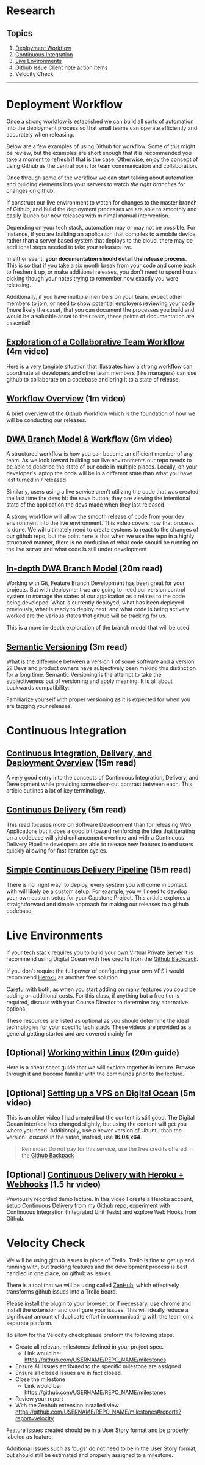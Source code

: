 # Research

## Topics

1. [Deployment Workflow](#Deployment-Workflow)
2. [Continuous Integration](#Continuous-Integration)
3. [Live Environments](#Live-Environments)
4. Github Issue Client note action items
5. Velocity Check

---

# Deployment Workflow

Once a strong workflow is established we can build all sorts of automation into the deployment process so that small teams can operate efficiently and accurately when releasing.

Below are a few examples of using Github for workflow. Some of this might be review, but the examples are short enough that it is recommended you take a moment to refresh if that is the case. Otherwise, enjoy the concept of using Github as the central point for team communication and collaboration.

Once through some of the workflow we can start talking about automation and building elements into your servers to watch *the right branches* for changes on github.

If construct our live environment to watch for changes to the master branch of Github, and build the deployment processes we are able to smoothly and easily launch our new releases with minimal manual intervention.

Depending on your tech stack, automation may or may not be possible. For instance, if you are building an application that compiles to a mobile device, rather than a server based system that deploys to the cloud, there may be additional steps needed to take your releases live.

In either event, **your documentation should detail the release process**. This is so that if you take a six month break from your code and come back to freshen it up, or make additional releases, you don't need to spend hours picking though your notes trying to remember how exactly you were releasing.

Additionally, if you have multiple members on your team, expect other members to join, or need to show potential employers reviewing your code (more likely the case), that you can document the processes you build and would be a valuable asset to their team, these points of documentation are essential!

## [Exploration of a Collaborative Team Workflow](https://www.youtube.com/watch?v=w3jLJU7DT5E&feature=youtu.be) (4m video)

Here is a very tangible situation that illustrates how a strong workflow can coordinate all developers and other team members (like managers) can use github to collaborate on a codebase and bring it to a state of release.

## [Workflow Overview](https://www.youtube.com/watch?v=47E-jcuQz5c) (1m video)

A brief overview of the Github Workflow which is the foundation of how we will be conducting our releases.

## [DWA Branch Model & Workflow](https://www.youtube.com/watch?v=aJnFGMclhU8&feature=youtu.be)  (6m video)

A structured workflow is how you can become an efficient member of any team. As we look toward building our live environments our repo needs to be able to describe the state of our code in multiple places. Locally, on your developer's laptop the code will be in a different state than what you have last turned in / released. 

Similarly, users using a live service aren't utilizing the code that was created the last time the devs hit the save button, they are viewing the intentional state of the application the devs made when they last released.

A strong workflow will allow the smooth release of code from your dev environment into the live environment. This video covers how that process is done. We will ultimately need to create systems to react to the changes of our github repo, but the point here is that when we use the repo in a highly structured manner, there is no confusion of what code should be running on the live server and what code is still under development.

## [In-depth DWA Branch Model](https://nvie.com/posts/a-successful-git-branching-model/) (20m read)

Working with Git, Feature Branch Development has been great for your projects. But with deployment we are going to need our version control system to manage the states of our application as it relates to the code being developed. What is currently deployed, what has been deployed previously, what is ready to deploy next, and what code is being actively worked are the various states that github will be tracking for us.

This is a more in-depth exploration of the branch model that will be used.

## [Semantic Versioning](https://semver.org/) (3m read)

What is the difference between a version 1 of some software and a version 2? Devs and product owners have subjectively been making this distinction for a long time. Semantic Versioning is the attempt to take the subjectiveness out of versioning and apply meaning. It is all about backwards compatibility. 

Familiarize yourself with proper versioning as it is expected for when you are tagging your releases.

# Continuous Integration

## [Continuous Integration, Delivery, and Deployment Overview](https://www.digitalocean.com/community/tutorials/an-introduction-to-continuous-integration-delivery-and-deployment) (15m read)
A very good entry into the concepts of Continuous Integration, Delivery, and Development while providing some clear-cut contrast between each. This article outlines a lot of key terminology.

## [Continuous Delivery](https://devops.com/continuous-delivery-pipeline/) (5m read)
This read focuses more on Software Development than for releasing Web Applications but it does a good bit toward reinforcing the idea that iterating on a codebase will yield enhancement overtime and with a Continuous Delivery Pipeline developers are able to release new features to end users quickly allowing for fast iteration cycles.

## [Simple Continuous Delivery Pipeline](https://www.madetech.com/blog/continuous-delivery-building-a-pipeline) (15m read)

There is no 'right way' to deploy, every system you will come in contact with will likely be a custom setup. For example, you will need to develop your own custom setup for your Capstone Project. This article explores a straightforward and simple approach for making our releases to a github codebase.

# Live Environments

If your tech stack requires you to build your own Virtual Private Server it is recommend using Digital Ocean with free credits from the [Github Backpack](https://education.github.com/pack). 

If you don't require the full power of configuring your own VPS I would recommend [Heroku](https://www.heroku.com/
) as another free solution. 

Careful with both, as when you start adding on many features you could be adding on additional costs. For this class, if anything but a free tier is required, discuss with your Course Director to determine any alternative options.

These resources are listed as optional as you should determine the ideal technologies for your specific tech stack. These videos are provided as a general getting started and are covered mainly for 

## [Optional] [Working within Linux](https://drive.google.com/file/d/0BxVGwcxbCTAtUDJPVUx4bVRoczg/view?usp=sharing) (20m guide)

Here is a cheat sheet guide that we will explore together in lecture. Browse through it and become familiar with the commands prior to the lecture.

## [Optional] [Setting up a VPS on Digital Ocean](https://www.youtube.com/watch?v=r2rIOj8-aJY) (5m video)

This is an older video I had created but the content is still good. The Digital Ocean interface has changed slightly, but using the content will get you where you need. Additionally, use a newer version of Ubuntu than the version I discuss in the video, instead, use **16.04 x64**.

> Reminder: Do not pay for this service, use the free credits offered in the [Github Backpack](https://education.github.com/pack) 

## [Optional] [Continuous Delivery with Heroku + Webhooks](https://www.youtube.com/watch?v=A1Z6TJ6CzaA) (1.5 hr video)

Previously recorded demo lecture. In this video I create a Heroku account, setup Continuous Delivery from my Github repo, experiment with Continuous Integration (Integrated Unit Tests) and explore Web Hooks from Github.

# Velocity Check

We will be using github issues in place of Trello. Trello is fine to get up and running with, but tracking features and the development process is best handled in one place, on github as issues. 

There is a tool that we will be using called [ZenHub](https://github.com/marketplace/zenhub), which effectively transforms github issues into a Trello board.

Please install the plugin to your browser, or if necessary, use chrome and install the extension and configure your issues. This will ideally reduce a significant amount of duplicate effort in communicating with the team on a separate platform.

To allow for the Velocity check please preform the following steps.

* Create all relevant milestones defined in your project spec.
    * Link would be:  https://github.com/USERNAME/REPO_NAME/milestones
* Ensure All issues attributed to the specific milestone are assigned
* Ensure all closed issues are in fact closed.
* Close the milestone
    * Link would be: https://github.com/USERNAME/REPO_NAME/milestones
* Review your report
* With the Zenhub extension installed view https://github.com/USERNAME/REPO_NAME/milestones#reports?report=velocity

Feature issues created should be in a User Story format and be properly labeled as feature.

Additional issues such as 'bugs' do not need to be in the User Story format, but should still be estimated and properly assigned to a milestone.